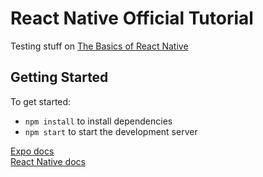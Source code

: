 # React Native Official Tutorial

Testing stuff on [The Basics of React Native](https://facebook.github.io/react-native/docs/getting-started)

## Getting Started

To get started:
- `npm install` to install dependencies
- `npm start` to start the development server

[Expo docs](https://docs.expo.io/versions/latest/)  
[React Native docs](https://facebook.github.io/react-native/docs/)